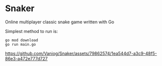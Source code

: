 # Snaker



Online multiplayer classic snake game written with Go

Simplest method to run is:

```
go mod download
go run main.go
```

https://github.com/Vaniog/Snaker/assets/79862574/1ea544d7-a3c9-48f5-86e3-a472e777d727

